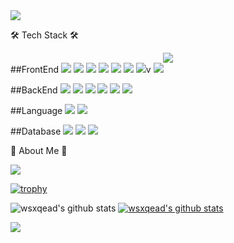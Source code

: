 <img src="https://capsule-render.vercel.app/api?type=Waving&color=auto&height=300&section=header&text=Dream%20Maker&fontSize=80" />


🛠 Tech Stack 🛠
<div align="center">
<img src="https://img.shields.io/badge/github-181717?style=for-the-badge&logo=github&logoColor=white">
</div>
##FrontEnd
<img src="https://img.shields.io/badge/html5-E34F26?style=for-the-badge&logo=html5&logoColor=white">
<img src="https://img.shields.io/badge/css-1572B6?style=for-the-badge&logo=css3&logoColor=white">
<img src="https://img.shields.io/badge/bootstrap-7952B3?style=for-the-badge&logo=bootstrap&logoColor=white">
<img src="https://img.shields.io/badge/react-61DAFB?style=for-the-badge&logo=react&logoColor=black">
<img src="https://img.shields.io/badge/nextdotjs-000000?style=for-the-badge&logo=nextdotjs&logoColor=black">
<img src="https://img.shields.io/badge/styledcomponents-DB7093?style=for-the-badge&logo=styledcomponents&logoColor=black">
<img src="https://img.shields.io/badge/jquery-0769AD?style=for-the-badge&logo=jquery&logoColor=white">v
<img src="https://img.shields.io/badge/fontawesome-339AF0?style=for-the-badge&logo=fontawesome&logoColor=white">

##BackEnd
<img src="https://img.shields.io/badge/node.js-339933?style=for-the-badge&logo=Node.js&logoColor=white">
<img src="https://img.shields.io/badge/nestjs-E0234E?style=for-the-badge&logo=nestjs&logoColor=white">
<img src="https://img.shields.io/badge/koa-33333D?style=for-the-badge&logo=koa&logoColor=white">
<img src="https://img.shields.io/badge/linux-FCC624?style=for-the-badge&logo=linux&logoColor=black">
<img src="https://img.shields.io/badge/amazonaws-232F3E?style=for-the-badge&logo=amazonaws&logoColor=white">
<img src="https://img.shields.io/badge/socket.io-010101?style=for-the-badge&logo=socket.io&logoColor=white">

##Language
<img src="https://img.shields.io/badge/javascript-F7DF1E?style=for-the-badge&logo=javascript&logoColor=black">
<img src="https://img.shields.io/badge/typescript-3178C6?style=for-the-badge&logo=typescript&logoColor=black">

##Database
<img src="https://img.shields.io/badge/mysql-4479A1?style=for-the-badge&logo=mysql&logoColor=white">
<img src="https://img.shields.io/badge/mongoDB-47A248?style=for-the-badge&logo=MongoDB&logoColor=white">
<img src="https://img.shields.io/badge/redis-DC382D?style=for-the-badge&logo=redis&logoColor=white">

🎳 About Me 🎳

<a href="https://velog.io/@dreammaker/posts" target="_blank"><img src="https://img.shields.io/badge/velog-20C997?style=flat-square&logo=velog&logoColor=white"/></a>

[![trophy](https://github-profile-trophy.vercel.app/?username=wsxqead&row=1)](https://github.com/ryo-ma/github-profile-trophy)

![wsxqead's github stats](https://github-readme-stats.vercel.app/api?username=wsxqead&show_icons=true)
[![wsxqead's github stats](https://github-readme-stats.vercel.app/api/top-langs/?username=wsxqead&show_icons=true&hide_border=true&title_color=004386&icon_color=004386&layout=compact)](https://github.com/wsxqead)

<a href="https://hits.seeyoufarm.com"><img src="https://hits.seeyoufarm.com/api/count/incr/badge.svg?url=https%3A%2F%2Fgithub.com%2Fwsxqead%2Fhit-counter&count_bg=%23FF9BF8&title_bg=%23767676&icon=smugmug.svg&icon_color=%23FFFFFF&title=hits&edge_flat=false"/></a>

<!--
**wsxqead/wsxqead** is a ✨ _special_ ✨ repository because its `README.md` (this file) appears on your GitHub profile.

Here are some ideas to get you started:

- 🔭 I’m currently working on ...
- 🌱 I’m currently learning ...
- 👯 I’m looking to collaborate on ...
- 🤔 I’m looking for help with ...
- 💬 Ask me about ...
- 📫 How to reach me: ...
- 😄 Pronouns: ...
- ⚡ Fun fact: ...
-->
